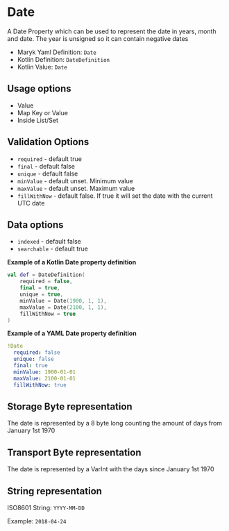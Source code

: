 # Date
A Date Property which can be used to represent the date in years, month and date. The 
year is unsigned so it can contain negative dates

- Maryk Yaml Definition: `Date`
- Kotlin Definition: `DateDefinition`
- Kotlin Value: `Date`

## Usage options
- Value
- Map Key or Value
- Inside List/Set

## Validation Options
- `required` - default true
- `final` - default false
- `unique` - default false
- `minValue` - default unset. Minimum value
- `maxValue` - default unset. Maximum value
- `fillWithNow` - default false. If true it will set the date with the current UTC date

## Data options
- `indexed` - default false
- `searchable` - default true

**Example of a Kotlin Date property definition**
```kotlin
val def = DateDefinition(
    required = false,
    final = true,
    unique = true,
    minValue = Date(1900, 1, 1),
    maxValue = Date(2100, 1, 1),
    fillWithNow = true
)
```

**Example of a YAML Date property definition**
```yaml
!Date
  required: false
  unique: false
  final: true
  minValue: 1900-01-01
  maxValue: 2100-01-01
  fillWithNow: true
```

## Storage Byte representation
The date is represented by a 8 byte long counting the amount of days from January 1st 1970

## Transport Byte representation
The date is represented by a VarInt with the days since January 1st 1970

## String representation
ISO8601 String: `YYYY-MM-DD`

Example: `2018-04-24`
